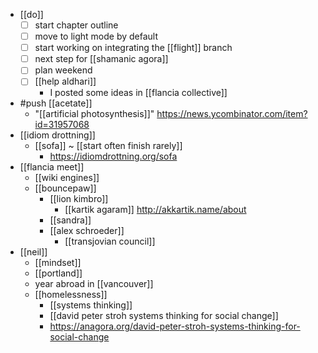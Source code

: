 - [[do]]
  - [ ] start chapter outline
  - [ ] move to light mode by default
  - [ ] start working on integrating the [[flight]] branch
  - [ ] next step for [[shamanic agora]]
  - [ ] plan weekend
  - [ ] [[help aldhari]]
    - I posted some ideas in [[flancia collective]]
- #push [[acetate]]
  - "[[artificial photosynthesis]]" https://news.ycombinator.com/item?id=31957068
- [[idiom drottning]]
  - [[sofa]] ~ [[start often finish rarely]]
    - https://idiomdrottning.org/sofa
- [[flancia meet]]
  - [[wiki engines]]
  - [[bouncepaw]]
    - [[lion kimbro]]
      - [[kartik agaram]] http://akkartik.name/about
    - [[sandra]]
    - [[alex schroeder]]
      - [[transjovian council]]
- [[neil]]
  - [[mindset]]
  - [[portland]]
  - year abroad in [[vancouver]]
  - [[homelessness]]
    - [[systems thinking]]
    - [[david peter stroh systems thinking for social change]]
    - https://anagora.org/david-peter-stroh-systems-thinking-for-social-change
